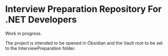 # Interview Preparation Repository For .NET Developers

Work in progress.

The project is intended to be opened in Obsidian and the Vault root to be set to the InterviewPreparation folder.
